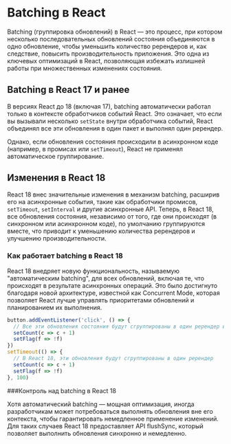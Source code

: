 # Batching в React

Batching (группировка обновлений) в React — это процесс, при котором несколько последовательных обновлений состояния объединяются в одно обновление, чтобы уменьшить количество ререндеров и, как следствие, повысить производительность приложения. Это одна из ключевых оптимизаций в React, позволяющая избежать излишней работы при множественных изменениях состояния.

## Batching в React 17 и ранее

В версиях React до 18 (включая 17), batching автоматически работал только в контексте обработчиков событий React. Это означает, что если вы вызывали несколько `setState` внутри обработчика событий, React объединял все эти обновления в один пакет и выполнял один ререндер.

Однако, если обновления состояния происходили в асинхронном коде (например, в промисах или `setTimeout`), React не применял автоматическое группирование.

## Изменения в React 18

React 18 внес значительные изменения в механизм batching, расширив его на асинхронные события, такие как обработчики промисов, `setTimeout`, `setInterval` и другие асинхронные API. Теперь, в React 18, все обновления состояния, независимо от того, где они происходят (в синхронном или асинхронном коде), по умолчанию группируются вместе, что приводит к уменьшению количества ререндеров и улучшению производительности.

### Как работает batching в React 18

React 18 внедряет новую функциональность, называемую "автоматическим batching", для всех обновлений, включая те, что происходят в результате асинхронных операций. Это было достигнуто благодаря новой архитектуре, известной как Concurrent Mode, которая позволяет React лучше управлять приоритетами обновлений и планированием их выполнения.

```javascript
button.addEventListener('click', () => {
  // Все эти обновления состояния будут сгруппированы в один ререндер в React 17 и ниже
  setCount(c => c + 1)
  setFlag(f => !f)
})
setTimeout(() => {
  // В React 18, эти обновления будут сгруппированы в один ререндер
  setCount(c => c + 1)
  setFlag(f => !f)
}, 100)
```
###Контроль над batching в React 18

Хотя автоматический batching — мощная оптимизация, иногда разработчикам может потребоваться выполнять обновления вне его контекста, чтобы гарантировать немедленное применение изменений. Для таких случаев React 18 предоставляет API flushSync, который позволяет выполнить обновления синхронно и немедленно.